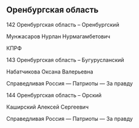 ## Оренбургская область
   
   142 Оренбургская область – Оренбургский
   
   Мунжасаров Нурлан Нурмагамбетович
   
   КПРФ
   
   143 Оренбургская область – Бугурусланский
   
   Набатчикова Оксана Валерьевна
   
   Справедливая Россия — Патриоты — За правду
   
   144 Оренбургская область – Орский
   
   Каширский Алексей Сергеевич
   
   Справедливая Россия — Патриоты — За правду
   
